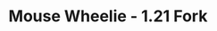 ---
title: "Mouse Wheelie - 1.21 Fork"
description: "Fork of the mod 'Mouse Wheelie' to update it to 1.21"
hidden: false
link: "https://github.com/copperdevs/mouse-wheelie"
source: "https://github.com/copperdevs/mouse-wheelie"
category: Minecraft
---